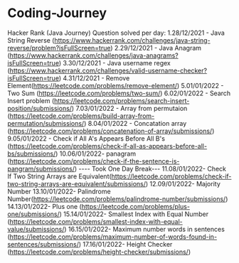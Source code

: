 # Coding-Journey
Hacker Rank (Java Journey)
  Question solved per day:
    1.28/12/2021 - Java String Reverse (https://www.hackerrank.com/challenges/java-string-reverse/problem?isFullScreen=true)
    2.29/12/2021 - Java Anagram (https://www.hackerrank.com/challenges/java-anagrams?isFullScreen=true)
    3.30/12/2021 - Java username regex (https://www.hackerrank.com/challenges/valid-username-checker?isFullScreen=true)
    4.31/12/2021 - Remove Element(https://leetcode.com/problems/remove-element/)
    5.01/01/2022 - Two Sum (https://leetcode.com/problems/two-sum/)
    6.02/01/2022 - Search Insert problem (https://leetcode.com/problems/search-insert-position/submissions/)
    7.03/01/2022 - Array from permutaion (https://leetcode.com/problems/build-array-from-permutation/submissions/)
    8.04/01/2022 - Concatation array (https://leetcode.com/problems/concatenation-of-array/submissions/)
    9.05/01/2022 - Check if All A's Appears Before All B's (https://leetcode.com/problems/check-if-all-as-appears-before-all-bs/submissions/)
    10.06/01/2022- panagram (https://leetcode.com/problems/check-if-the-sentence-is-pangram/submissions/)
    ---- Took One Day Break---
    11.08/01/2022- Check If Two String Arrays are Equivalent(https://leetcode.com/problems/check-if-two-string-arrays-are-equivalent/submissions/)
    12.09/01/2022- Majority Number
    13.10/01/2022- Palindrome Number(https://leetcode.com/problems/palindrome-number/submissions/)
    14.13/01/2022- Plus one (https://leetcode.com/problems/plus-one/submissions/)
    15.14/01/2022- Smallest Index with Equal Number (https://leetcode.com/problems/smallest-index-with-equal-value/submissions/)
    16.15/01/2022- Maximum number words in sentences (https://leetcode.com/problems/maximum-number-of-words-found-in-sentences/submissions/)
    17.16/01/2022- Height Checker (https://leetcode.com/problems/height-checker/submissions/)
